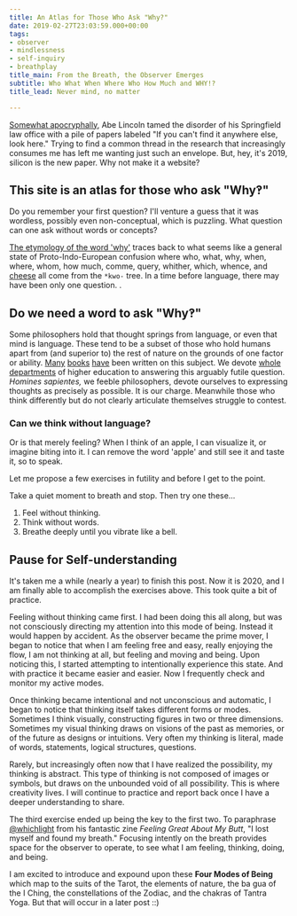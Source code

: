 ```yaml
---
title: An Atlas for Those Who Ask "Why?"
date: 2019-02-27T23:03:59.000+00:00
tags:
- observer
- mindlessness
- self-inquiry
- breathplay
title_main: From the Breath, the Observer Emerges
subtitle: Who What When Where Who How Much and WHY!?
title_lead: Never mind, no matter

---
```

[Somewhat apocryphally](https://books.google.com/books?id=L8RVOCHtWXQC&pg=PA37&lpg=PA37&dq=%22if+you+can%27t+find+it+anywhere+else%22+%22look+in+this%22&source=bl&ots=LY5Y7SU_Aj&sig=ACfU3U2NsTh51nideVAVsI-kXhqWLbHarA&hl=en&sa=X&ved=2ahUKEwjmjMHood3gAhXH7oMKHRhbB9gQ6AEwAHoECAAQAQ#v=onepage&q=%22if%20you%20can't%20find%20it%20anywhere%20else%22%20%22look%20in%20this%22&f=false), Abe Lincoln tamed the disorder of his Springfield law office with a pile of papers labeled "If you can't find it anywhere else, look here." Trying to find a common thread in the research that increasingly consumes me has left me wanting just such an envelope. But, hey, it's 2019, silicon is the new paper. Why not make it a website?

## This site is an atlas for those who ask "Why‽"

Do you remember your first question? I'll venture a guess that it was wordless, possibly even non-conceptual, which is puzzling. What question can one ask without words or concepts?

[The etymology of the word 'why'](https://www.etymonline.com/word/*kwo-#etymonline_v_52739) traces back to what seems like a general state of Proto-Indo-European confusion where who, what, why, when, where, whom, how much, comme, query, whither, which, whence, and [cheese](https://www.etymonline.com/word/cheese?ref=etymonline_crossreference#etymonline_v_45485) all come from the `*kwo-` tree. In a time before language, there may have been only one question. .

## Do we need a word to ask "Why‽"

Some philosophers hold that thought springs from language, or even that mind is language. These tend to be a subset of those who hold humans apart from (and superior to) the rest of nature on the grounds of one factor or ability. [Many](https://www.goodreads.com/book/show/10986236-the-recursive-mind) [books](https://www.goodreads.com/book/show/20977059-human-purpose-and-transhuman-potential) [have](https://www.goodreads.com/book/show/14568718-the-marvelous-learning-animal) been written on this subject. We devote [whole departments](https://iho.asu.edu/) of higher education to answering this arguably futile question. _Homines sapientes,_ we feeble philosophers, devote ourselves to expressing thoughts as precisely as possible. It is our charge. Meanwhile those who think differently but do not clearly articulate themselves struggle to contest.

### Can we think without language?

Or is that merely feeling? When I think of an apple, I can visualize it, or imagine biting into it. I can remove the word 'apple' and still see it and taste it, so to speak.

Let me propose a few exercises in futility and before I get to the point.

Take a quiet moment to breath and stop. Then try one these…

1. Feel without thinking.
2. Think without words.
3. Breathe deeply until you vibrate like a bell.

## Pause for Self-understanding

It's taken me a while (nearly a year) to finish this post. Now it is 2020, and I am finally able to accomplish the exercises above. This took quite a bit of practice.

Feeling without thinking came first. I had been doing this all along, but was not consciously directing my attention into this mode of being. Instead it would happen by accident. As the observer became the prime mover, I began to notice that when I am feeling free and easy, really enjoying the flow, I am not thinking at all, but feeling and moving and being. Upon noticing this, I started attempting to intentionally experience this state. And with practice it became easier and easier. Now I frequently check and monitor my active modes.

Once thinking became intentional and not unconscious and automatic, I began to notice that thinking itself takes different forms or modes. Sometimes I think visually, constructing figures in two or three dimensions. Sometimes my visual thinking draws on visions of the past as memories, or of the future as designs or intuitions. Very often my thinking is literal, made of words, statements, logical structures, questions.

Rarely, but increasingly often now that I have realized the possibility, my thinking is abstract. This type of thinking is not composed of images or symbols, but draws on the unbounded void of all possibility. This is where creativity lives. I will continue to practice and report back once I have a deeper understanding to share.

The third exercise ended up being the key to the first two. To paraphrase [@whichlight](http://whichlight.com/ "Whichlight") from his fantastic zine _Feeling Great About My Butt_, "I lost myself and found my breath." Focusing intently on the breath provides space for the observer to operate, to see what I am feeling, thinking, doing, and being.

I am excited to introduce and expound upon these **Four Modes of Being** which map to the suits of the Tarot, the elements of nature, the ba gua of the I Ching, the constellations of the Zodiac, and the chakras of Tantra Yoga. But that will occur in a later post ::)